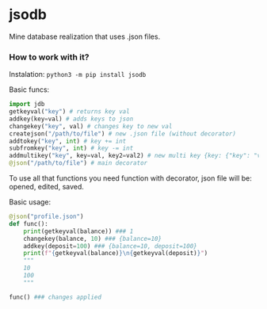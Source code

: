 # jsodb
Mine database realization that uses .json files.

### How to work with it?
Instalation:
`python3 -m pip install jsodb`

Basic funcs:
```py
import jdb
getkeyval("key") # returns key val
addkey(key=val) # adds keys to json
changekey("key", val) # changes key to new val
createjson("/path/to/file") # new .json file (without decorator)
addtokey("key", int) # key += int
subfromkey("key", int) # key -= int
addmultikey("key", key=val, key2=val2) # new multi key {key: {"key": "val", "key2", "val2"}}
@json("/path/to/file") # main decorator
```

To use all that functions you need function with decorator, json file will be: opened, edited, saved.

Basic usage:
```py
@json("profile.json")
def func():
	print(getkeyval(balance)) ### 1
	changekey(balance, 10) ### {balance=10}
	addkey(deposit=100) ### {balance=10, deposit=100}
	print(f"{getkeyval(balance)}\n{getkeyval(deposit)}")
	"""
	10
	100
	"""

func() ### changes applied
```

